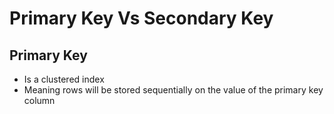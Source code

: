 # Primary Key Vs Secondary Key

## Primary Key
* Is a clustered index
* Meaning rows will be stored sequentially on the value of the primary key column
